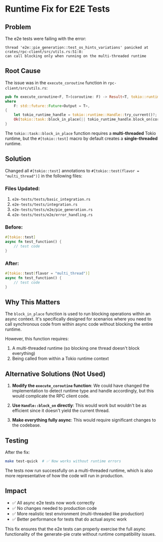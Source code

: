 # Runtime Fix for E2E Tests

## Problem

The e2e tests were failing with the error:
```
thread 'e2e::pie_generation::test_os_hints_variations' panicked at crates/rpc-client/src/utils.rs:51:8:
can call blocking only when running on the multi-threaded runtime
```

## Root Cause

The issue was in the `execute_coroutine` function in `rpc-client/src/utils.rs`:

```rust
pub fn execute_coroutine<F, T>(coroutine: F) -> Result<T, tokio::runtime::TryCurrentError>
where
    F: std::future::Future<Output = T>,
{
    let tokio_runtime_handle = tokio::runtime::Handle::try_current()?;
    Ok(tokio::task::block_in_place(|| tokio_runtime_handle.block_on(coroutine))) // <- This line
}
```

The `tokio::task::block_in_place` function requires a **multi-threaded** Tokio runtime, but the `#[tokio::test]` macro by default creates a **single-threaded** runtime.

## Solution

Changed all `#[tokio::test]` annotations to `#[tokio::test(flavor = "multi_thread")]` in the following files:

### Files Updated:
1. `e2e-tests/tests/basic_integration.rs`
2. `e2e-tests/tests/integration.rs`
3. `e2e-tests/tests/e2e/pie_generation.rs`
4. `e2e-tests/tests/e2e/error_handling.rs`

### Before:
```rust
#[tokio::test]
async fn test_function() {
    // test code
}
```

### After:
```rust
#[tokio::test(flavor = "multi_thread")]
async fn test_function() {
    // test code
}
```

## Why This Matters

The `block_in_place` function is used to run blocking operations within an async context. It's specifically designed for scenarios where you need to call synchronous code from within async code without blocking the entire runtime.

However, this function requires:
1. A multi-threaded runtime (so blocking one thread doesn't block everything)
2. Being called from within a Tokio runtime context

## Alternative Solutions (Not Used)

1. **Modify the `execute_coroutine` function**: We could have changed the implementation to detect runtime type and handle accordingly, but this would complicate the RPC client code.

2. **Use `Handle::block_on` directly**: This would work but wouldn't be as efficient since it doesn't yield the current thread.

3. **Make everything fully async**: This would require significant changes to the codebase.

## Testing

After the fix:
```bash
make test-quick  # ✅ Now works without runtime errors
```

The tests now run successfully on a multi-threaded runtime, which is also more representative of how the code will run in production.

## Impact

- ✅ All async e2e tests now work correctly
- ✅ No changes needed to production code
- ✅ More realistic test environment (multi-threaded like production)
- ✅ Better performance for tests that do actual async work

This fix ensures that the e2e tests can properly exercise the full async functionality of the generate-pie crate without runtime compatibility issues.